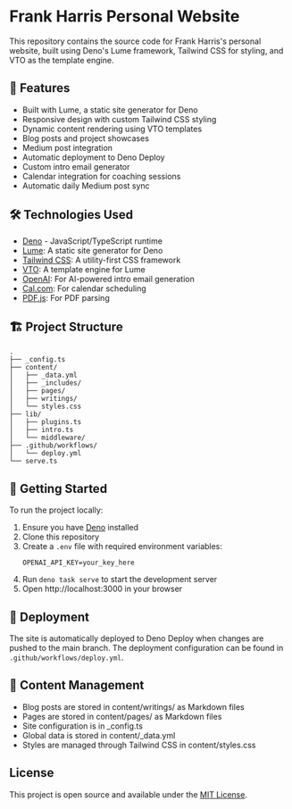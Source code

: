 # Frank Harris Personal Website

This repository contains the source code for Frank Harris's personal website, built using Deno's Lume framework, Tailwind CSS for styling, and VTO as the template engine.


## 🚀 Features
- Built with Lume, a static site generator for Deno
- Responsive design with custom Tailwind CSS styling
- Dynamic content rendering using VTO templates
- Blog posts and project showcases
- Medium post integration
- Automatic deployment to Deno Deploy
- Custom intro email generator
- Calendar integration for coaching sessions
- Automatic daily Medium post sync

## 🛠️ Technologies Used

- [Deno](https://deno.land/) - JavaScript/TypeScript runtime
- [Lume](https://lume.land/): A static site generator for Deno
- [Tailwind CSS](https://tailwindcss.com/): A utility-first CSS framework
- [VTO](https://lume.land/plugins/vento/): A template engine for Lume
- [OpenAI](https://openai.com/): For AI-powered intro email generation
- [Cal.com](https://cal.com/): For calendar scheduling
- [PDF.js](https://mozilla.github.io/pdf.js/): For PDF parsing


## 🏗️ Project Structure

```
.
├── _config.ts
├── content/
│   ├── _data.yml
│   ├── _includes/
│   ├── pages/
│   ├── writings/
│   └── styles.css
├── lib/
│   ├── plugins.ts
│   ├── intro.ts
│   └── middleware/
├── .github/workflows/
│   └── deploy.yml
└── serve.ts
```

## 🚀 Getting Started

To run the project locally:

1. Ensure you have [Deno](https://deno.land/) installed
2. Clone this repository
3. Create a `.env` file with required environment variables:
   ```
   OPENAI_API_KEY=your_key_here
   ```
4. Run `deno task serve` to start the development server
5. Open http://localhost:3000 in your browser


## 🚢 Deployment

The site is automatically deployed to Deno Deploy when changes are pushed to the main branch. The deployment configuration can be found in `.github/workflows/deploy.yml`.


## 📝 Content Management
- Blog posts are stored in content/writings/ as Markdown files
- Pages are stored in content/pages/ as Markdown files
- Site configuration is in _config.ts
- Global data is stored in content/_data.yml
- Styles are managed through Tailwind CSS in content/styles.css

## License

This project is open source and available under the [MIT License](LICENSE).
